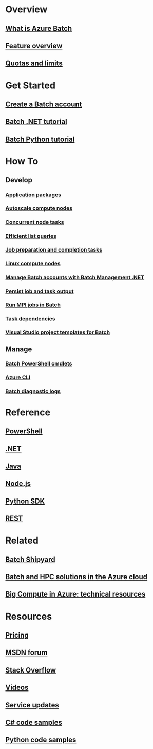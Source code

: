 # Overview
## [What is Azure Batch](./batch-technical-overview.md)
## [Feature overview](./batch-api-basics.md)
## [Quotas and limits](./batch-quota-limit.md)
# Get Started
## [Create a Batch account](./batch-account-create-portal.md)
## [Batch .NET tutorial](./batch-dotnet-get-started.md)
## [Batch Python tutorial](./batch-python-tutorial.md)
# How To
## Develop
### [Application packages](./batch-application-packages.md)
### [Autoscale compute nodes](./batch-automatic-scaling.md)
### [Concurrent node tasks](./batch-parallel-node-tasks.md)
### [Efficient list queries](./batch-efficient-list-queries.md)
### [Job preparation and completion tasks](./batch-job-prep-release.md)
### [Linux compute nodes](./batch-linux-nodes.md)
### [Manage Batch accounts with Batch Management .NET](./batch-management-dotnet.md)
### [Persist job and task output](./batch-task-output.md)
### [Run MPI jobs in Batch](./batch-mpi.md)
### [Task dependencies](./batch-task-dependencies.md)
### [Visual Studio project templates for Batch](./batch-visual-studio-templates.md)
## Manage
### [Batch PowerShell cmdlets](./batch-powershell-cmdlets-get-started.md)
### [Azure CLI](./batch-cli-get-started.md)
### [Batch diagnostic logs](./batch-diagnostics.md)

# Reference
## [PowerShell](https://docs.microsoft.com/powershell/resourcemanager/azurerm.batch/v2.3.0/azurerm.batch)
## [.NET](https://docs.microsoft.com/dotnet/api/microsoft.azure.batch)
## [Java](https://docs.microsoft.com/java/api/com.microsoft.azure.batch)
## [Node.js](http://azure.github.io/azure-sdk-for-node/azure-batch/latest)
## [Python SDK](http://azure-sdk-for-python.readthedocs.io/en/latest/ref/azure.batch)
## [REST](https://docs.microsoft.com/rest/api/batchservice)

# Related
## [Batch Shipyard](https://github.com/Azure/batch-shipyard)
## [Batch and HPC solutions in the Azure cloud](./batch-hpc-solutions.md)
## [Big Compute in Azure: technical resources](./big-compute-resources.md)

# Resources
## [Pricing](https://www.azure.cn/pricing/details/batch/)
## [MSDN forum](https://social.msdn.microsoft.com/Forums/en-us/home?forum=azurebatch)
## [Stack Overflow](http://stackoverflow.com/questions/tagged/azure-batch)
## [Videos](https://azure.microsoft.com/documentation/videos/index/?services=batch)
## [Service updates](https://azure.microsoft.com/updates/?product=batch&updatetype=&platform=)
## [C# code samples](https://github.com/Azure/azure-batch-samples/tree/master/CSharp/)
## [Python code samples](https://github.com/Azure/azure-batch-samples/tree/master/Python/Batch)
